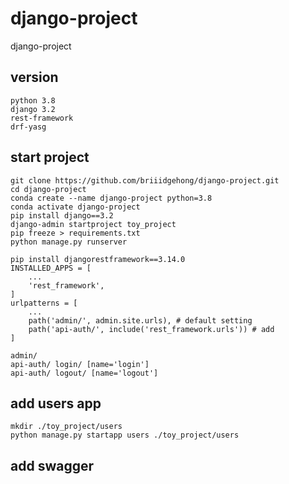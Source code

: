 # django-project
django-project

## version
```
python 3.8
django 3.2
rest-framework
drf-yasg
```

## start project
```
git clone https://github.com/briiidgehong/django-project.git
cd django-project
conda create --name django-project python=3.8
conda activate django-project
pip install django==3.2
django-admin startproject toy_project
pip freeze > requirements.txt
python manage.py runserver

pip install djangorestframework==3.14.0
INSTALLED_APPS = [
    ...
    'rest_framework',
]
urlpatterns = [
    ...
    path('admin/', admin.site.urls), # default setting
    path('api-auth/', include('rest_framework.urls')) # add
]

admin/
api-auth/ login/ [name='login']
api-auth/ logout/ [name='logout']

```

## add users app
```
mkdir ./toy_project/users
python manage.py startapp users ./toy_project/users
```

## add swagger
```

```

